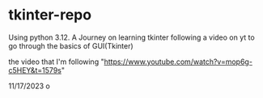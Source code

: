 # tkinter-repo
Using python 3.12.
A Journey on learning tkinter 
following a video on yt to go through the basics of GUI(Tkinter)

the video that I'm following "https://www.youtube.com/watch?v=mop6g-c5HEY&t=1579s"

11/17/2023
o